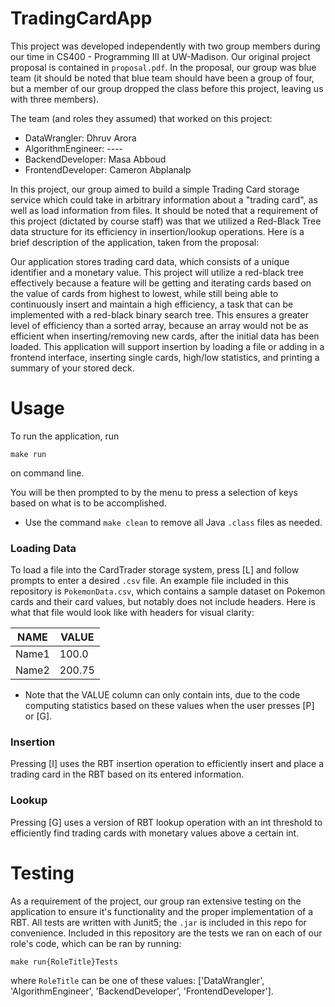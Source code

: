 # TradingCardApp

This project was developed independently with two group members during our time in CS400 - Programming III at UW-Madison. Our original project proposal is contained in `proposal.pdf`. In the proposal, our group was blue team (it should be noted that blue team should have been a group of four, but a member of our group dropped the class before this project, leaving us with three members).

The team (and roles they assumed) that worked on this project:

* DataWrangler: Dhruv Arora
* AlgorithmEngineer: ----
* BackendDeveloper: Masa Abboud
* FrontendDeveloper: Cameron Abplanalp

In this project, our group aimed to build a simple Trading Card storage service which could take in arbitrary information about a "trading card", as well as load information from files. It should be noted that a requirement of this project (dictated by course staff) was that we utilized a Red-Black Tree data structure for its efficiency in insertion/lookup operations. Here is a brief description of the application, taken from the proposal:

Our application stores trading card data, which consists of a unique identifier and a monetary value. This project will utilize a red-black tree effectively because a feature will be getting and iterating cards based on the value of cards from highest to lowest, while still being able to continuously insert and maintain a high efficiency, a task that can be implemented with a red-black binary search tree. This ensures a greater level of efficiency than a sorted array, because an array would not be as efficient when inserting/removing new cards, after the initial data has been loaded. This application will support insertion by loading a file or adding in a frontend interface, inserting single cards, high/low statistics, and printing a summary of your stored deck.

# Usage

To run the application, run

```
make run
```
on command line.

You will be then prompted to by the menu to press a selection of keys based on what is to be accomplished. 

* Use the command `make clean` to remove all Java `.class` files as needed.

### Loading Data
To load a file into the CardTrader storage system, press [L] and follow prompts to enter a desired `.csv` file. An example file included in this repository is `PokemonData.csv`, which contains a sample dataset on Pokemon cards and their card values, but notably does not include headers. Here is what that file would look like with headers for visual clarity:

| NAME  | VALUE |
| ----- | ----- |
| Name1 | 100.0 |
| Name2 | 200.75|

* Note that the VALUE column can only contain ints, due to the code computing statistics based on these values when the user presses [P] or [G].

### Insertion
Pressing [I] uses the RBT insertion operation to efficiently insert and place a trading card in the RBT based on its entered information.

### Lookup
Pressing [G] uses a version of RBT lookup operation with an int threshold to efficiently find trading cards with monetary values above a certain int.

# Testing
As a requirement of the project, our group ran extensive testing on the application to ensure it's functionality and the proper implementation of a RBT. All tests are written with Junit5; the `.jar` is included in this repo for convenience. Included in this repository are the tests we ran on each of our role's code, which can be ran by running:

```
make run{RoleTitle}Tests
```
where `RoleTitle` can be one of these values:
['DataWrangler',
 'AlgorithmEngineer',
 'BackendDeveloper',
 'FrontendDeveloper'].
